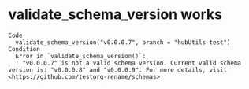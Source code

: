 # validate_schema_version works

    Code
      validate_schema_version("v0.0.0.7", branch = "hubUtils-test")
    Condition
      Error in `validate_schema_version()`:
      ! "v0.0.0.7" is not a valid schema version. Current valid schema version is: "v0.0.0.8" and "v0.0.0.9". For more details, visit <https://github.com/testorg-rename/schemas>

